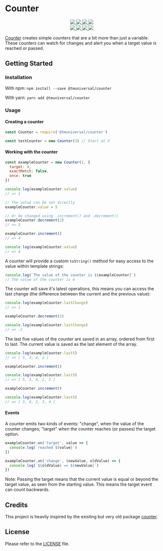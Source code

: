 # Counter

<div>
  <p align="center">
    <a href="https://github.com/TMUniversal/counter/blob/master/package.json#L3">
      <img src="https://img.shields.io/github/package-json/v/TMUniversal/counter?style=flat" />
    </a>
    <a href="https://github.com/TMUniversal/counter/actions">
      <img src="https://github.com/TMUniversal/counter/workflows/Build/badge.svg" />
    </a>
    <a href="https://tmuniversal.eu/redirect/patreon">
      <img src="https://img.shields.io/badge/Patreon-support_me-fa6956.svg?style=flat&logo=patreon" />
    </a>
    <a href="https://www.npmjs.com/package/@tmuniversal/counter">
      <img src="https://img.shields.io/npm/dt/@tmuniversal/counter" />
    </a>
    <br />
    <a href="https://bundlephobia.com/result?p=@tmuniversal/counter">
      <img src="https://img.shields.io/bundlephobia/min/@tmuniversal/counter?label=packge%20size" />
    </a>
    <a href="https://github.com/TMUniversal/counter/issues">
      <img src="https://img.shields.io/github/issues/TMUniversal/counter.svg?style=flat">
    </a>
    <a href="https://github.com/TMUniversal/counter/graphs/contributors">
      <img src="https://img.shields.io/github/contributors/TMUniversal/counter.svg?style=flat">
    </a>
    <a href="https://github.com/TMUniversal/counter/blob/stable/LICENSE.md">
      <img src="https://img.shields.io/github/license/TMUniversal/counter.svg?style=flat">
    </a>
  </p>
</div>

[Counter] creates simple counters that are a bit more than just a variable. These counters can watch for changes and alert you when a target value is reached or passed.

## Getting Started

### Installation

With npm: `npm install --save @tmuniversal/counter`

With yarn: `yarn add @tmuniversal/counter`

### Usage

#### Creating a counter

```js
const Counter = require('@tmuniversal/counter')

const testCounter = new Counter(3) // Start at 3
```

#### Working with the counter

```js
const exampleCounter = new Counter(1, {
  target: 4,
  exactMatch: false,
  once: true
})

console.log(exampleCounter.value)
// => 1

// The value can be set directly
exampleCounter.value = 5

// Or be changed using .increment() and .decrement()
exampleCounter.decrement(2)
// => 3

exampleCounter.increment()
// => 4

console.log(exampleCounter.value)
// => 4
```

A counter will provide a custom `toString()` method for easy access to the value within template strings:

```js
console.log(`The value of the counter is ${exampleCounter}`)
// The value of the counter is 4
```

The counter will save it's latest operations, this means you can access the last change (the difference between the current and the previous value):

```js
console.log(exampleCounter.lastChange)
// => 1

exampleCounter.decrement(2)

console.log(exampleCounter.lastChange)
// => -2
```

The last five values of the counter are saved in an array, ordered from first to last. The current value is saved as the last element of the array.

```js
console.log(exampleCounter.last5)
// => [ 5, 3, 4, 2 ]

exampleCounter.increment()

console.log(exampleCounter.last5)
// => [ 5, 3, 4, 2, 3 ]

exampleCounter.increment()

console.log(exampleCounter.last5)
// => [ 3, 4, 2, 3, 4 ]
```

#### Events

A counter emits two kinds of events: "change", when the value of the counter changes; "target" when the counter reaches (or passes) the target option.

```js
exampleCounter.on('target', value => {
  console.log(`reached ${value}`)
})

exampleCounter.on('change', (newValue, oldValue) => {
  console.log(`${oldValue} => ${newValue}`)
})
```

Note: Passing the target means that the current value is equal or beyond the target value, as seen from the starting value. This means the target event can count backwards.

## Credits

This project is heavily inspired by the existing but very old package [counter](https://www.npmjs.com/package/counter).

## License

Please refer to the [LICENSE](LICENSE.md) file.

[counter]: https://github.com/TMUniversal/counter
